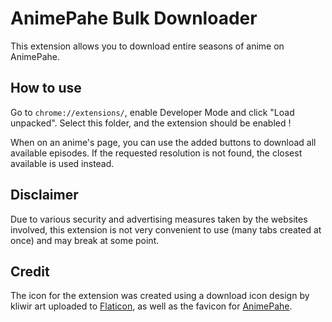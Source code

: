 # AnimePahe Bulk Downloader

This extension allows you to download entire seasons of anime on AnimePahe.

## How to use

Go to `chrome://extensions/`, enable Developer Mode and click "Load unpacked".
Select this folder, and the extension should be enabled !

When on an anime's page, you can use the added buttons to download all 
available episodes. If the requested resolution is not found, the closest 
available is used instead.

## Disclaimer

Due to various security and advertising measures taken by the websites
involved, this extension is not very convenient to use (many tabs created
at once) and may break at some point.

## Credit

The icon for the extension was created using a download icon design by
kliwir art uploaded to
[Flaticon](https://www.flaticon.com/free-icons/down_arrow), as well as the
favicon for [AnimePahe](https://www.animepahe.com).